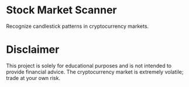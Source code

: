 # Stock Market Scanner
Recognize candlestick patterns in cryptocurrency markets. 

# Disclaimer
This project is solely for educational purposes and is not intended to provide financial advice. The cryptocurrency market is extremely volatile; trade at your own risk.
